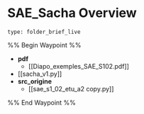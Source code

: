 # SAE_Sacha Overview
 
```ccard
type: folder_brief_live
```
 
%% Begin Waypoint %%
- **pdf**
	- [[Diapo_exemples_SAE_S102.pdf]]
- [[sacha_v1.py]]
- **src_origine**
	- [[sae_s1_02_etu_a2 copy.py]]

%% End Waypoint %%